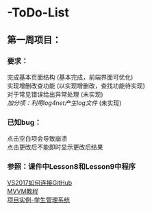 # -ToDo-List

## 第一周项目：
### 要求：
   完成基本页面结构 (基本完成，前端界面可优化)<br>
   实现增删改查功能 (以实现增删改，查找功能待实现)<br>
   对于常见错误给出异常处理   (未实现)<br>
   *加分项：利用log4net产生log文件*  (未实现)<br> 
### 已知bug：
   点击空白项会导致崩溃<br>
   点击更改后不能即时显示更改后结果<br>
### 参照：课件中Lesson8和Lesson9中程序
[VS2017如何连接GitHub](https://blog.csdn.net/cc93691810/article/details/85252523)<br>
[MVVM教程](https://www.bilibili.com/video/av29782724?t=6414)<br>
[项目实例-学生管理系统](https://www.bilibili.com/video/av31560751?t=1316)<br>

